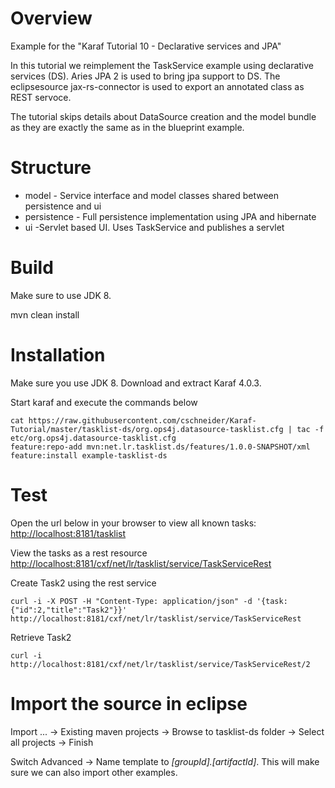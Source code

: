 # Overview

Example for the "Karaf Tutorial 10 - Declarative services and JPA" 

In this tutorial we reimplement the TaskService example using declarative services (DS).
Aries JPA 2 is used to bring jpa support to DS. The eclipsesource jax-rs-connector is used to
export an annotated class as REST servoce.

The tutorial skips details about DataSource creation and the model bundle as they are exactly the
same as in the blueprint example. 

# Structure

* model - Service interface and model classes shared between persistence and ui
* persistence - Full persistence implementation using JPA and hibernate
* ui -Servlet based UI. Uses TaskService and publishes a servlet 

# Build

Make sure to use JDK 8.

mvn clean install

# Installation

Make sure you use JDK 8.
Download and extract Karaf 4.0.3.

Start karaf and execute the commands below

```Shell
cat https://raw.githubusercontent.com/cschneider/Karaf-Tutorial/master/tasklist-ds/org.ops4j.datasource-tasklist.cfg | tac -f etc/org.ops4j.datasource-tasklist.cfg
feature:repo-add mvn:net.lr.tasklist.ds/features/1.0.0-SNAPSHOT/xml
feature:install example-tasklist-ds
```

# Test

Open the url below in your browser to view all known tasks:
<http://localhost:8181/tasklist>

View the tasks as a rest resource
<http://localhost:8181/cxf/net/lr/tasklist/service/TaskServiceRest>

Create Task2 using the rest service

	curl -i -X POST -H "Content-Type: application/json" -d '{task:{"id":2,"title":"Task2"}}'  http://localhost:8181/cxf/net/lr/tasklist/service/TaskServiceRest

Retrieve Task2

	curl -i http://localhost:8181/cxf/net/lr/tasklist/service/TaskServiceRest/2

# Import the source in eclipse

Import ... -> Existing maven projects -> Browse to tasklist-ds folder -> Select all projects  -> Finish

Switch Advanced -> Name template to _[groupId].[artifactId]_. This will make sure we can also import other examples.
